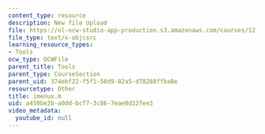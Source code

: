 ```yaml
---
content_type: resource
description: New file Upload
file: https://ol-ocw-studio-app-production.s3.amazonaws.com/courses/12-811-tropical-meteorology-spring-2011/a450be2ba0ddbcf73c867eae0d32fee3_imenux.m
file_type: text/x-objcsrc
learning_resource_types:
- Tools
ocw_type: OCWFile
parent_title: Tools
parent_type: CourseSection
parent_uid: 374ebf22-f5f1-50d9-82a5-d78288ffba8e
resourcetype: Other
title: imenux.m
uid: a450be2b-a0dd-bcf7-3c86-7eae0d32fee3
video_metadata:
  youtube_id: null
---
```

